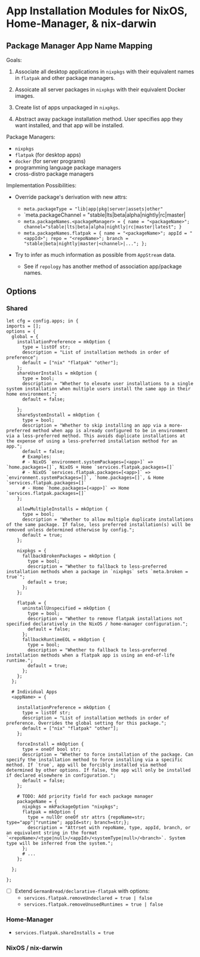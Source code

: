 # App Installation Modules for NixOS, Home-Manager, & nix-darwin

## Package Manager App Name Mapping

Goals:

1. Associate all desktop applications in `nixpkgs` with their
   equivalent names in `flatpak` and other package managers.

2. Assoicate all server packages in `nixpkgs` with their
   equivalent Docker images.

3. Create list of apps unpackaged in `nixpkgs`.

4. Abstract away package installation method.
   User specifies app they want installed, and that app will be installed.

Package Managers:

- `nixpkgs`
- `flatpak` (for desktop apps)
- `docker` (for server programs)
- programming language package managers
- cross-distro package managers

Implementation Possibilities:

- Override package's derivation with new attrs:

  - `meta.packageType = "lib|app|pkg|server|assets|other"`
  - `meta.packageChannel = "stable|lts|beta|alpha|nightly|rc|master|
  - `meta.packageNames.<packageManager> = { name = "<packageName>"; channel="stable|lts|beta|alpha|nightly|rc|master|latest"; }`
  - `meta.packageNames.flatpak = { name = "<packageName>"; appId = "<appId>"; repo = "<repoName>"; branch = "stable|beta|nightly|master|<channel>|..."; };`

- Try to infer as much information as possible from `AppStream` data.
  - See if `repology` has another method of association app/package names.

## Options

### Shared

```(nix)
let cfg = config.apps; in {
imports = [];
options = {
  global = {
    installationPreference = mkOption {
      type = listOf str;
      description = "List of installation methods in order of preference";
      default = ["nix" "flatpak" "other"];
    };
    shareUserInstalls = mkOption {
      type = bool;
      description = "Whether to elevate user installations to a single system installation when multiple users install the same app in their home environment.";
      default = false;

    };
    shareSystemInstall = mkOption {
      type = bool;
      description = "Whether to skip installing an app via a more-preferred method when app is already configured to be in environment via a less-preferred method. This avoids duplicate installations at the expense of using a less-preferred installation method for an app.";
      default = false;
      # Examples:
      # - NixOS `environment.systemPackages=[<app>]` => `home.packages=[]`, NixOS + Home `services.flatpak.packages=[]`
      # - NixOS `services.flatpak.packages=[<app>]` => `environment.systemPackages=[]`, `home.packages=[]`, & Home `services.flatpak.packages=[]`
      # - Home `home.packages=[<app>]` => Home `services.flatpak.packages=[]`
    };

    allowMultipleInstalls = mkOption {
      type = bool;
      description = "Whether to allow multiple duplicate installations of the same package. If false, less preferred installation(s) will be removed unless determined otherwise by config.";
      default = true;
    };

    nixpkgs = {
      fallbackBrokenPackages = mkOption {
        type = bool;
        description = "Whether to fallback to less-preferred installation methods when a package in `nixpkgs` sets `meta.broken = true`";
        default = true;
      };
    };

    flatpak = {
      uninstallUnspecified = mkOption {
        type = bool;
        description = "Whether to remove flatpak installations not specified declaratively in the NixOS / home-manager configuration.";
        default = false;
      };
      fallbackRuntimeEOL = mkOption {
        type = bool;
        description = "Whether to fallback to less-preferred installation methods when a flatpak app is using an end-of-life runtime.";
        default = true;
      };
    };
  };

  # Individual Apps
  <appName> = {

    installationPreference = mkOption {
      type = listOf str;
      description = "List of installation methods in order of preference. Overrides the global setting for this package.";
      default = ["nix" "flatpak" "other"];
    };

    forceInstall = mkOption {
      type = oneOf bool str;
      description = "Whether to force installation of the package. Can specify the installation method to force installing via a specific method. If `true`, app will be forcibly installed via method determined by other options. If false, the app will only be installed if declared elsewhere in configuration.";
      default = false;
    };

    # TODO: Add priority field for each package manager
    packageName = {
      nixpkgs = mkPackageOption "nixpkgs";
      flatpak = mkOption {
        type = nullOr oneOf str attrs {repoName=str; type="app"|"runtime"; appId=str; branch=str;};
        description = "Attrset with repoName, type, appId, branch, or an equivalent string in the format `<repoName>/<type|null>/<appId>/<systemType|null>/<branch>`. System type will be inferred from the system.";
      };
      # ...
    };

  };

};
```

- [ ] Extend `GermanBread/declarative-flatpak` with options:
  - `services.flatpak.removeUndeclared = true | false`
  - `services.flatpak.removeUnusedRuntimes = true | false`

### Home-Manager

- `services.flatpak.shareInstalls = true`

### NixOS / nix-darwin
